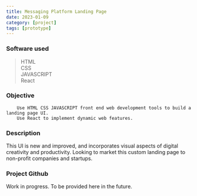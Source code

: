 ```yaml
---
title: Messaging Platform Landing Page
date: 2023-01-09
category: [project]
tags: [prototype]
---
```


### Software used
> HTML <br>
> CSS <br>
> JAVASCRIPT <br>
> React 

### Objective
        Use HTML CSS JAVASCRIPT front end web development tools to build a landing page UI.
        Use React to implement dynamic web features.
        

        
### Description
This UI is new and improved, and incorporates visual aspects of digital creativity and productivity. Looking to market this custom landing page to non-profit companies and startups.



### Project Github
Work in progress. To be provided here in the future.


